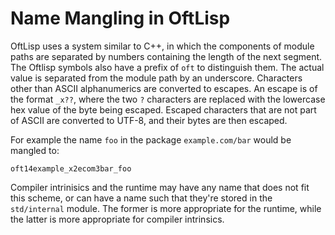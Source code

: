 # Name Mangling in OftLisp

OftLisp uses a system similar to C++, in which the components of module paths
are separated by numbers containing the length of the next segment. The Oftlisp
symbols also have a prefix of `oft` to distinguish them. The actual value is
separated from the module path by an underscore. Characters other than ASCII
alphanumerics are converted to escapes. An escape is of the format `_x??`, where
the two `?` characters are replaced with the lowercase hex value of the byte
being escaped. Escaped characters that are not part of ASCII are converted to
UTF-8, and their bytes are then escaped.

For example the name `foo` in the package `example.com/bar` would be mangled to:

`oft14example_x2ecom3bar_foo`

Compiler intrinisics and the runtime may have any name that does not fit this
scheme, or can have a name such that they're stored in the `std/internal`
module. The former is more appropriate for the runtime, while the latter is more
appropriate for compiler intrinsics.
